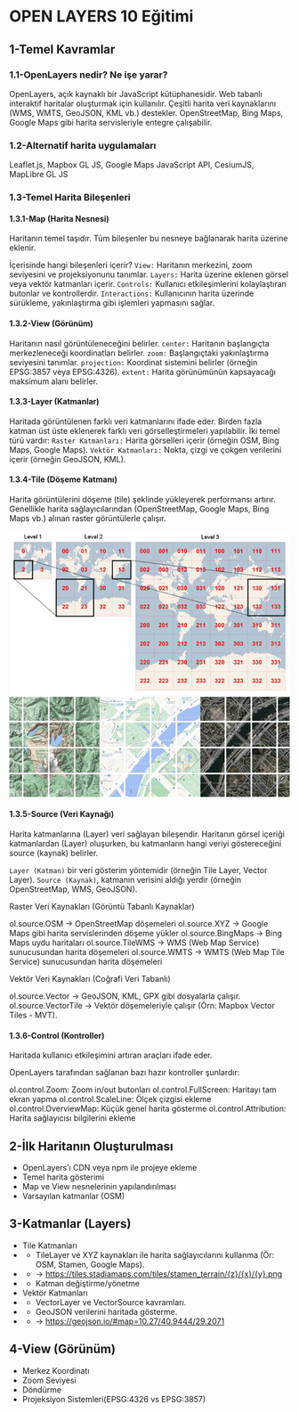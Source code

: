 # OPEN LAYERS 10 Eğitimi

## 1-Temel Kavramlar

### 1.1-OpenLayers nedir? Ne işe yarar?
OpenLayers, açık kaynaklı bir JavaScript kütüphanesidir. 
Web tabanlı interaktif haritalar oluşturmak için kullanılır.
Çeşitli harita veri kaynaklarını (WMS, WMTS, GeoJSON, KML vb.) destekler.
OpenStreetMap, Bing Maps, Google Maps gibi harita servisleriyle entegre çalışabilir.

### 1.2-Alternatif harita uygulamaları
Leaflet.js, 
Mapbox GL JS, 
Google Maps JavaScript API, 
CesiumJS, 
MapLibre GL JS

### 1.3-Temel Harita Bileşenleri
#### 1.3.1-Map (Harita Nesnesi)
Haritanın temel taşıdır. Tüm bileşenler bu nesneye bağlanarak harita üzerine eklenir.

İçerisinde hangi bileşenleri içerir?
`View:` Haritanın merkezini, zoom seviyesini ve projeksiyonunu tanımlar.
`Layers:` Harita üzerine eklenen görsel veya vektör katmanları içerir.
`Controls:` Kullanıcı etkileşimlerini kolaylaştıran butonlar ve kontrollerdir.
`Interactions:` Kullanıcının harita üzerinde sürükleme, yakınlaştırma gibi işlemleri yapmasını sağlar.

#### 1.3.2-View (Görünüm)

Haritanın nasıl görüntüleneceğini belirler.
`center:` Haritanın başlangıçta merkezleneceği koordinatları belirler.
`zoom:` Başlangıçtaki yakınlaştırma seviyesini tanımlar.
`projection:` Koordinat sistemini belirler (örneğin EPSG:3857 veya EPSG:4326).
`extent:` Harita görünümünün kapsayacağı maksimum alanı belirler.

#### 1.3.3-Layer (Katmanlar)
Haritada görüntülenen farklı veri katmanlarını ifade eder. Birden fazla katman üst üste eklenerek farklı veri görselleştirmeleri yapılabilir.
İki temel türü vardır:
`Raster Katmanları:` Harita görselleri içerir (örneğin OSM, Bing Maps, Google Maps).
`Vektör Katmanları:` Nokta, çizgi ve çokgen verilerini içerir (örneğin GeoJSON, KML).

#### 1.3.4-Tile (Döşeme Katmanı)

Harita görüntülerini döşeme (tile) şeklinde yükleyerek performansı artırır. 
Genellikle harita sağlayıcılarından (OpenStreetMap, Google Maps, Bing Maps vb.) alınan raster görüntülerle çalışır.

![tile](readme-image/tile.png)
![tile2](readme-image/tile2.png)

#### 1.3.5-Source (Veri Kaynağı)

Harita katmanlarına (Layer) veri sağlayan bileşendir. Haritanın görsel içeriği katmanlardan (Layer) oluşurken, bu katmanların hangi veriyi göstereceğini source (kaynak) belirler.

`Layer (Katman)` bir veri gösterim yöntemidir (örneğin Tile Layer, Vector Layer).
`Source (Kaynak)`, katmanın verisini aldığı yerdir (örneğin OpenStreetMap, WMS, GeoJSON).

Raster Veri Kaynakları (Görüntü Tabanlı Kaynaklar)

ol.source.OSM → OpenStreetMap döşemeleri
ol.source.XYZ → Google Maps gibi harita servislerinden döşeme yükler
ol.source.BingMaps → Bing Maps uydu haritaları
ol.source.TileWMS → WMS (Web Map Service) sunucusundan harita döşemeleri
ol.source.WMTS → WMTS (Web Map Tile Service) sunucusundan harita döşemeleri

Vektör Veri Kaynakları (Coğrafi Veri Tabanlı)

ol.source.Vector → GeoJSON, KML, GPX gibi dosyalarla çalışır.
ol.source.VectorTile → Vektör döşemeleriyle çalışır (Örn: Mapbox Vector Tiles - MVT).

#### 1.3.6-Control (Kontroller)

Haritada kullanıcı etkileşimini artıran araçları ifade eder. 

OpenLayers tarafından sağlanan bazı hazır kontroller şunlardır:

ol.control.Zoom: Zoom in/out butonları
ol.control.FullScreen: Haritayı tam ekran yapma
ol.control.ScaleLine: Ölçek çizgisi ekleme
ol.control.OverviewMap: Küçük genel harita gösterme
ol.control.Attribution: Harita sağlayıcısı bilgilerini ekleme

## 2-İlk Haritanın Oluşturulması

* OpenLayers’ı CDN veya npm ile projeye ekleme
* Temel harita gösterimi
* Map ve View nesnelerinin yapılandırılması
* Varsayılan katmanlar (OSM)

## 3-Katmanlar (Layers)
* Tile Katmanları
* * TileLayer ve XYZ kaynakları ile harita sağlayıcılarını kullanma (Ör: OSM, Stamen, Google Maps).
* * -> https://tiles.stadiamaps.com/tiles/stamen_terrain/{z}/{x}/{y}.png
* * Katman değiştirme/yönetme
* Vektör Katmanları
* * VectorLayer ve VectorSource kavramları.
* * GeoJSON verilerini haritada gösterme.
* * -> https://geojson.io/#map=10.27/40.9444/29.2071

## 4-View (Görünüm)
* Merkez Koordinatı
* Zoom Seviyesi
* Döndürme
* Projeksiyon Sistemleri(EPSG:4326 vs EPSG:3857)